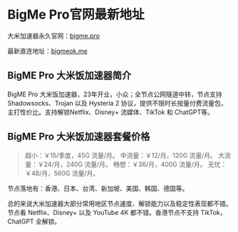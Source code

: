 # BigMe Pro官网最新地址

大米加速器永久官网：[bigme.pro](https://1s.bigmeok.me/user#/register?code=k7WhOqcU)

最新直连地址：[bigmeok.me](https://1s.bigmeok.me/user#/register?code=k7WhOqcU)

## BigME Pro 大米饭加速器简介

BigME Pro 大米饭加速器，23年开业，小众；全节点公网隧道中转，节点支持 Shadowsocks、Trojan 以及 Hysteria 2 协议，提供不限时长按量付费流量包，主打性价比。支持解锁Netflix、Disney+ 流媒体、TikTok 和 ChatGPT等。

## BigME Pro 大米饭加速器套餐价格

> 超小：￥15/季度，45G 流量/月。
> 中流量：￥12/月，120G 流量/月。
> 大流量：￥24/月，240G 流量/月。
> 畅想：￥36/月，400G 流量/月。
> 无忧：￥48/月，560G 流量/月。

节点落地有：香港、日本、台湾、新加坡、美国、韩国、德国等。

总的来说大米加速器大部分常用地区节点速度、解锁能力以及稳定性表现都不错。节点看 Netflix、Disney+ 以及 YouTube 4K 都不错。香港节点不支持 TikTok，ChatGPT 全解锁。
